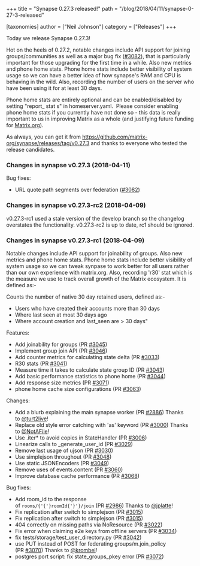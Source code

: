 +++
title = "Synapse 0.27.3 released!"
path = "/blog/2018/04/11/synapse-0-27-3-released"

[taxonomies]
author = ["Neil Johnson"]
category = ["Releases"]
+++

Today we release Synapse 0.27.3!

Hot on the heels of 0.27.2, notable changes include API support for joining groups/communities as well as a major bug fix (<a class="issue-link js-issue-link" href="https://github.com/matrix-org/synapse/pull/3082" data-error-text="Failed to load issue title" data-id="312859684" data-permission-text="Issue title is private" data-url="https://github.com/matrix-org/synapse/issues/3082">#3082</a>), that is particularly important for those upgrading for the first time in a while. Also new metrics and phone home stats. Phone home stats include better visibility of system usage so we can have a better idea of how synapse's RAM and CPU is behaving in the wild. Also, recording the number of users on the server who have been using it for at least 30 days.

Phone home stats are entirely optional and can be enabled/disabled by setting "<span class="s1">report_</span>
<span class="s2">stat</span>
<span class="s1">s" in homeserver.yaml. </span>
Please consider enabling phone home stats if you currently have not done so - this data is really important to us in improving Matrix as a whole (and justifying future funding for <a class="linkified" href="http://matrix.org/" target="_blank" rel="noopener">Matrix.org</a>).

As always, you can get it from <a href="https://github.com/matrix-org/synapse/releases/tag/v0.27.3">https://github.com/matrix-org/synapse/releases/tag/v0.27.3</a> and thanks to everyone who tested the release candidates.
<h3>Changes in synapse v0.27.3 (2018-04-11)</h3>
Bug fixes:
<ul>
 	<li>URL quote path segments over federation (<a class="issue-link js-issue-link" href="https://github.com/matrix-org/synapse/pull/3082" data-error-text="Failed to load issue title" data-id="312859684" data-permission-text="Issue title is private" data-url="https://github.com/matrix-org/synapse/issues/3082">#3082</a>)</li>
</ul>
<h3>Changes in synapse v0.27.3-rc2 (2018-04-09)</h3>
v0.27.3-rc1 used a stale version of the develop branch so the changelog overstates
the functionality. v0.27.3-rc2 is up to date, rc1 should be ignored.
<h3>Changes in synapse v0.27.3-rc1 (2018-04-09)</h3>
Notable changes include API support for joinability of groups. Also new metrics
and phone home stats. Phone home stats include better visibility of system usage
so we can tweak synpase to work better for all users rather than our own experience
with matrix.org. Also, recording 'r30' stat which is the measure we use to track
overall growth of the Matrix ecosystem. It is defined as:-

Counts the number of native 30 day retained users, defined as:-
* Users who have created their accounts more than 30 days
* Where last seen at most 30 days ago
* Where account creation and last_seen are &gt; 30 days"

Features:
<ul>
 	<li>Add joinability for groups (PR <a class="issue-link js-issue-link" href="https://github.com/matrix-org/synapse/pull/3045" data-error-text="Failed to load issue title" data-id="309358488" data-permission-text="Issue title is private" data-url="https://github.com/matrix-org/synapse/issues/3045">#3045</a>)</li>
 	<li>Implement group join API (PR <a class="issue-link js-issue-link" href="https://github.com/matrix-org/synapse/pull/3046" data-error-text="Failed to load issue title" data-id="309437433" data-permission-text="Issue title is private" data-url="https://github.com/matrix-org/synapse/issues/3046">#3046</a>)</li>
 	<li>Add counter metrics for calculating state delta (PR <a class="issue-link js-issue-link" href="https://github.com/matrix-org/synapse/pull/3033" data-error-text="Failed to load issue title" data-id="308901076" data-permission-text="Issue title is private" data-url="https://github.com/matrix-org/synapse/issues/3033">#3033</a>)</li>
 	<li>R30 stats (PR <a class="issue-link js-issue-link" href="https://github.com/matrix-org/synapse/pull/3041" data-error-text="Failed to load issue title" data-id="309293623" data-permission-text="Issue title is private" data-url="https://github.com/matrix-org/synapse/issues/3041">#3041</a>)</li>
 	<li>Measure time it takes to calculate state group ID (PR <a class="issue-link js-issue-link" href="https://github.com/matrix-org/synapse/pull/3043" data-error-text="Failed to load issue title" data-id="309312509" data-permission-text="Issue title is private" data-url="https://github.com/matrix-org/synapse/issues/3043">#3043</a>)</li>
 	<li>Add basic performance statistics to phone home (PR <a class="issue-link js-issue-link" href="https://github.com/matrix-org/synapse/pull/3044" data-error-text="Failed to load issue title" data-id="309323226" data-permission-text="Issue title is private" data-url="https://github.com/matrix-org/synapse/issues/3044">#3044</a>)</li>
 	<li>Add response size metrics (PR <a class="issue-link js-issue-link" href="https://github.com/matrix-org/synapse/pull/3071" data-error-text="Failed to load issue title" data-id="311954815" data-permission-text="Issue title is private" data-url="https://github.com/matrix-org/synapse/issues/3071">#3071</a>)</li>
 	<li>phone home cache size configurations (PR <a class="issue-link js-issue-link" href="https://github.com/matrix-org/synapse/pull/3063" data-error-text="Failed to load issue title" data-id="311248683" data-permission-text="Issue title is private" data-url="https://github.com/matrix-org/synapse/issues/3063">#3063</a>)</li>
</ul>
Changes:
<ul>
 	<li>Add a blurb explaining the main synapse worker (PR <a class="issue-link js-issue-link" href="https://github.com/matrix-org/synapse/pull/2886" data-error-text="Failed to load issue title" data-id="298059141" data-permission-text="Issue title is private" data-url="https://github.com/matrix-org/synapse/issues/2886">#2886</a>) Thanks to <a class="user-mention" href="https://github.com/turt2live" data-hovercard-user-id="1190097">@turt2live</a>!</li>
 	<li>Replace old style error catching with 'as' keyword (PR <a class="issue-link js-issue-link" href="https://github.com/matrix-org/synapse/pull/3000" data-error-text="Failed to load issue title" data-id="305290730" data-permission-text="Issue title is private" data-url="https://github.com/matrix-org/synapse/issues/3000">#3000</a>) Thanks to <a class="user-mention" href="https://github.com/NotAFile" data-hovercard-user-id="5447747">@NotAFile</a>!</li>
 	<li>Use .iter* to avoid copies in StateHandler (PR <a class="issue-link js-issue-link" href="https://github.com/matrix-org/synapse/pull/3006" data-error-text="Failed to load issue title" data-id="305656885" data-permission-text="Issue title is private" data-url="https://github.com/matrix-org/synapse/issues/3006">#3006</a>)</li>
 	<li>Linearize calls to _generate_user_id (PR <a class="issue-link js-issue-link" href="https://github.com/matrix-org/synapse/pull/3029" data-error-text="Failed to load issue title" data-id="308526745" data-permission-text="Issue title is private" data-url="https://github.com/matrix-org/synapse/issues/3029">#3029</a>)</li>
 	<li>Remove last usage of ujson (PR <a class="issue-link js-issue-link" href="https://github.com/matrix-org/synapse/pull/3030" data-error-text="Failed to load issue title" data-id="308552644" data-permission-text="Issue title is private" data-url="https://github.com/matrix-org/synapse/issues/3030">#3030</a>)</li>
 	<li>Use simplejson throughout (PR <a class="issue-link js-issue-link" href="https://github.com/matrix-org/synapse/pull/3048" data-error-text="Failed to load issue title" data-id="309920407" data-permission-text="Issue title is private" data-url="https://github.com/matrix-org/synapse/issues/3048">#3048</a>)</li>
 	<li>Use static JSONEncoders (PR <a class="issue-link js-issue-link" href="https://github.com/matrix-org/synapse/pull/3049" data-error-text="Failed to load issue title" data-id="309920728" data-permission-text="Issue title is private" data-url="https://github.com/matrix-org/synapse/issues/3049">#3049</a>)</li>
 	<li>Remove uses of events.content (PR <a class="issue-link js-issue-link" href="https://github.com/matrix-org/synapse/pull/3060" data-error-text="Failed to load issue title" data-id="311128650" data-permission-text="Issue title is private" data-url="https://github.com/matrix-org/synapse/issues/3060">#3060</a>)</li>
 	<li>Improve database cache performance (PR <a class="issue-link js-issue-link" href="https://github.com/matrix-org/synapse/pull/3068" data-error-text="Failed to load issue title" data-id="311658915" data-permission-text="Issue title is private" data-url="https://github.com/matrix-org/synapse/issues/3068">#3068</a>)</li>
</ul>
Bug fixes:
<ul>
 	<li>Add room_id to the response of <code>rooms/{'{'}roomId{'}'}/join</code> (PR <a class="issue-link js-issue-link" href="https://github.com/matrix-org/synapse/pull/2986" data-error-text="Failed to load issue title" data-id="304772714" data-permission-text="Issue title is private" data-url="https://github.com/matrix-org/synapse/issues/2986">#2986</a>) Thanks to <a class="user-mention" href="https://github.com/jplatte" data-hovercard-user-id="951129">@jplatte</a>!</li>
 	<li>Fix replication after switch to simplejson (PR <a class="issue-link js-issue-link" href="https://github.com/matrix-org/synapse/pull/3015" data-error-text="Failed to load issue title" data-id="306553712" data-permission-text="Issue title is private" data-url="https://github.com/matrix-org/synapse/issues/3015">#3015</a>)</li>
 	<li>Fix replication after switch to simplejson (PR <a class="issue-link js-issue-link" href="https://github.com/matrix-org/synapse/pull/3015" data-error-text="Failed to load issue title" data-id="306553712" data-permission-text="Issue title is private" data-url="https://github.com/matrix-org/synapse/issues/3015">#3015</a>)</li>
 	<li>404 correctly on missing paths via NoResource (PR <a class="issue-link js-issue-link" href="https://github.com/matrix-org/synapse/pull/3022" data-error-text="Failed to load issue title" data-id="307976332" data-permission-text="Issue title is private" data-url="https://github.com/matrix-org/synapse/issues/3022">#3022</a>)</li>
 	<li>Fix error when claiming e2e keys from offline servers (PR <a class="issue-link js-issue-link" href="https://github.com/matrix-org/synapse/pull/3034" data-error-text="Failed to load issue title" data-id="309039857" data-permission-text="Issue title is private" data-url="https://github.com/matrix-org/synapse/issues/3034">#3034</a>)</li>
 	<li>fix tests/storage/test_user_directory.py (PR <a class="issue-link js-issue-link" href="https://github.com/matrix-org/synapse/pull/3042" data-error-text="Failed to load issue title" data-id="309299280" data-permission-text="Issue title is private" data-url="https://github.com/matrix-org/synapse/issues/3042">#3042</a>)</li>
 	<li>use PUT instead of POST for federating groups/m.join_policy (PR <a class="issue-link js-issue-link" href="https://github.com/matrix-org/synapse/pull/3070" data-error-text="Failed to load issue title" data-id="311932835" data-permission-text="Issue title is private" data-url="https://github.com/matrix-org/synapse/issues/3070">#3070</a>) Thanks to <a class="user-mention" href="https://github.com/krombel" data-hovercard-user-id="11167142">@krombel</a>!</li>
 	<li>postgres port script: fix state_groups_pkey error (PR <a class="issue-link js-issue-link" href="https://github.com/matrix-org/synapse/pull/3072" data-error-text="Failed to load issue title" data-id="311965025" data-permission-text="Issue title is private" data-url="https://github.com/matrix-org/synapse/issues/3072">#3072</a>)</li>
</ul>
